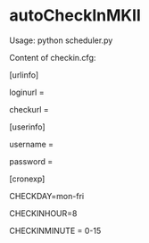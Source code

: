 # autoCheckInMKII

Usage: python scheduler.py

Content of checkin.cfg:

[urlinfo]

loginurl =  

checkurl =  

[userinfo]

username =  

password =  

[cronexp]

CHECKDAY=mon-fri

CHECKINHOUR=8

CHECKINMINUTE = 0-15

